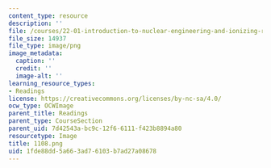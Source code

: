 ```yaml
---
content_type: resource
description: ''
file: /courses/22-01-introduction-to-nuclear-engineering-and-ionizing-radiation-fall-2016/1fde88dd5a663ad76103b7ad27a08678_1108.png
file_size: 14937
file_type: image/png
image_metadata:
  caption: ''
  credit: ''
  image-alt: ''
learning_resource_types:
- Readings
license: https://creativecommons.org/licenses/by-nc-sa/4.0/
ocw_type: OCWImage
parent_title: Readings
parent_type: CourseSection
parent_uid: 7d42543a-bc9c-12f6-6111-f423b8894a80
resourcetype: Image
title: 1108.png
uid: 1fde88dd-5a66-3ad7-6103-b7ad27a08678
---
```

